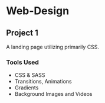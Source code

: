 # Web-Design

## Project 1

A landing page utilizing primarily CSS.

### Tools Used

- CSS & SASS
- Transitions, Animations
- Gradients
- Background Images and Videos